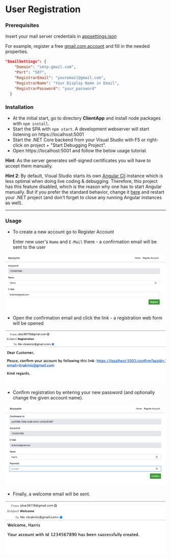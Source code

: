 # User Registration

### Prerequisites

Insert your mail server credentals in [appsettings.json](https://github.com/brakmic/API-Projects/blob/master/UserRegistration/appsettings.json#L10)

For example, register a free [gmail.com account](http://gmail.com/) and fill in the needed properties.

```json
"EmailSettings": {
    "Domain": "smtp.gmail.com",
    "Port": "587",
    "RegistrarEmail": "youremail@gmail.com",
    "RegistrarName": "Your Display Name in Email",
    "RegistrarPassword": "your_password"
  }
```

### Installation

* At the initial start, go to directory **ClientApp** and install node packages with `npm install`.
* Start the SPA with `npm start`. A development webserver will start listening on https://localhost:5001
* Start the .NET Core backend from your Visual Studio with F5 or right-click on project + "Start Debugging Project".
* Open https://localhost:5001 and follow the below usage tutorial.

**Hint**: As the server generates self-signed certificates you will have to accept them manually.

**Hint 2**: By default, Visual Studio starts its own [Angular Cli](https://cli.angular.io/) instance which is less optimal when doing live coding & debugging.
Therefore, this project has this feature disabled, which is the reason why one has to start Angular manually. But if you prefer the standard behavior, change it [here](https://github.com/brakmic/API-Projects/blob/master/UserRegistration/Startup.cs#L79) and restart your .NET project (and don't forget to close any running Angular instances as well).

----

### Usage

* To create a new account go to Register Account

  Enter new user's `Name` and `E-Mail` there - a confirmation email will be sent to the user
  
![register](https://raw.githubusercontent.com/brakmic/API-Projects/master/UserRegistration/ClientApp/src/assets/img/register_account.png)

* Open the confirmation email and click the link - a registration web form will be opened

![confirm](https://raw.githubusercontent.com/brakmic/API-Projects/master/UserRegistration/ClientApp/src/assets/img/confirmation_email.png)

* Confirm registration by entering your new password (and optionally change the given account name).

![confirm_form](https://raw.githubusercontent.com/brakmic/API-Projects/master/UserRegistration/ClientApp/src/assets/img/confirmation_form.png)

* Finally, a welcome email will be sent.
            
![welcome](https://raw.githubusercontent.com/brakmic/API-Projects/master/UserRegistration/ClientApp/src/assets/img/welcome_email.png)
    
